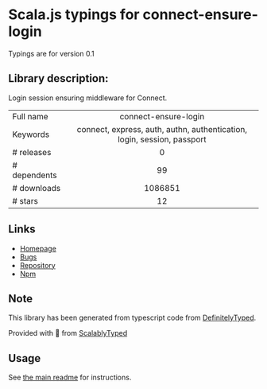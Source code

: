 
# Scala.js typings for connect-ensure-login

Typings are for version 0.1

## Library description:
Login session ensuring middleware for Connect.

|                    |                 |
| ------------------ | :-------------: |
| Full name          | connect-ensure-login |
| Keywords           | connect, express, auth, authn, authentication, login, session, passport |
| # releases         | 0 |
| # dependents       | 99 |
| # downloads        | 1086851 |
| # stars            | 12 |

## Links
- [Homepage](https://github.com/jaredhanson/connect-ensure-login#readme)
- [Bugs](http://github.com/jaredhanson/connect-ensure-login/issues)
- [Repository](https://github.com/jaredhanson/connect-ensure-login)
- [Npm](https://www.npmjs.com/package/connect-ensure-login)
    


## Note
This library has been generated from typescript code from [DefinitelyTyped](https://definitelytyped.org).

Provided with :purple_heart: from [ScalablyTyped](https://github.com/oyvindberg/ScalablyTyped)

## Usage
See [the main readme](../../readme.md) for instructions.


